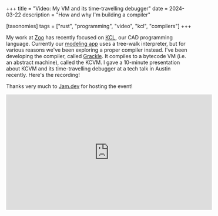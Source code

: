 +++
title = "Video: My VM and its time-travelling debugger"
date = 2024-03-22
description = "How and why I'm building a compiler"

[taxonomies]
tags = ["rust", "programming", "video", "kcl", "compilers"]
+++

My work at [Zoo] has recently focused on [KCL], our CAD programming language. Currently our [modeling app] uses a tree-walk interpreter, but for various reasons we've been exploring a proper compiler instead. I've been developing the compiler, called [Grackle](https://github.com/KittyCAD/modeling-app/tree/main/src/wasm-lib/grackle). It compiles to a bytecode VM (i.e. an abstract machine), called the KCVM. I gave a 10-minute presentation about KCVM and its time-travelling debugger at a tech talk in Austin recently. Here's the recording!

Thanks very much to [Jam.dev](https://jam.dev/) for hosting the event!

<iframe width="560" height="315" src="https://www.youtube.com/embed/iVeKGU29aSI" title="YouTube video player" frameborder="0" allow="accelerometer; autoplay; clipboard-write; encrypted-media; gyroscope; picture-in-picture; web-share" allowfullscreen></iframe>

<!-- more -->

[Zoo]: https://zoo.dev
[Winnow]: https://docs.rs/winnow
[KCL]: /tags/kcl/
[modeling app]: https://zoo.dev/modeling-app
